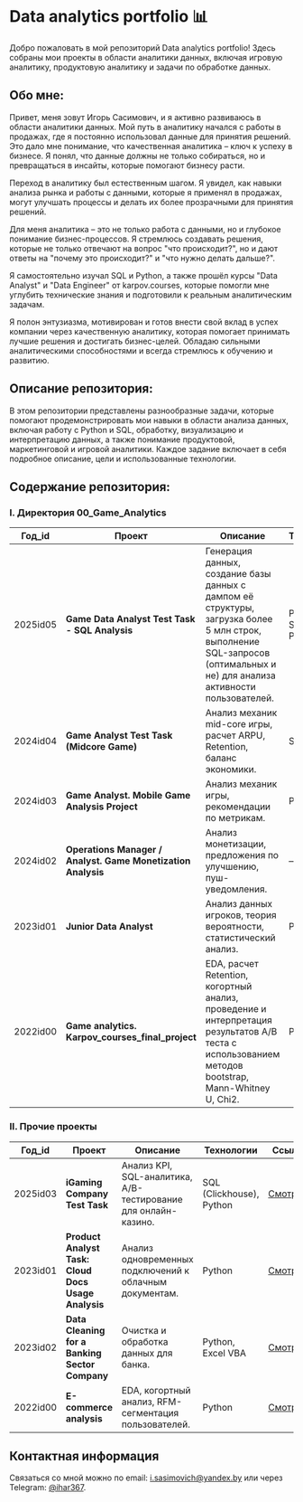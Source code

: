 # Data analytics portfolio 📊

Добро пожаловать в мой репозиторий Data analytics portfolio!
Здесь собраны мои проекты в области аналитики данных, включая игровую аналитику, продуктовую аналитику и задачи по обработке данных.

## Обо мне:
Привет, меня зовут Игорь Сасимович, и я активно развиваюсь в области аналитики данных. 
Мой путь в аналитику начался с работы в продажах, где я постоянно использовал данные для принятия решений. Это дало мне понимание, что качественная аналитика – ключ к успеху в бизнесе. Я понял, что данные должны не только собираться, но и превращаться в инсайты, которые помогают бизнесу расти.

Переход в аналитику был естественным шагом. Я увидел, как навыки анализа рынка и работы с данными, которые я применял в продажах, могут улучшать процессы и делать их более прозрачными для принятия решений.

Для меня аналитика – это не только работа с данными, но и глубокое понимание бизнес-процессов. Я стремлюсь создавать решения, которые не только отвечают на вопрос "что происходит?", но и дают ответы на "почему это происходит?" и "что нужно делать дальше?".

Я самостоятельно изучал SQL и Python, а также прошёл курсы "Data Analyst" и "Data Engineer" от karpov.courses, которые помогли мне углубить технические знания и подготовили к реальным аналитическим задачам.

Я полон энтузиазма, мотивирован и готов внести свой вклад в успех компании через качественную аналитику, которая помогает принимать лучшие решения и достигать бизнес-целей. Обладаю сильными аналитическими способностями и всегда стремлюсь к обучению и развитию.


## Описание репозитория:
В этом репозитории представлены разнообразные задачи, которые помогают продемонстрировать мои навыки в области анализа данных, включая работу с Python и SQL, обработку, визуализацию и интерпретацию данных, а также понимание продуктовой, маркетинговой и игровой аналитики. Каждое задание включает в себя подробное описание, цели и использованные технологии.


## Содержание репозитория:

### I. Директория 00_Game_Analytics

| Год_id  | Проект                                   | Описание                                                        | Технологии                        | Ссылка     |
|---------|------------------------------------------|-----------------------------------------------------------------|-----------------------------------|------------|
| 2025id05  | **Game Data Analyst Test Task - SQL Analysis** | Генерация данных, создание базы данных с дампом её структуры, загрузка более 5 млн строк, выполнение SQL-запросов (оптимальных и не) для анализа активности пользователей.| Python, SQL, PostgreSQL | [Смотреть](https://github.com/i-sasimovich/data_analytics_portfolio/tree/main/00_game_analytics/2025id05_sql_game_data_analyst_task) |
| 2024id04  | **Game Analyst Test Task (Midcore Game)** | Анализ механик mid-core игры, расчет ARPU, Retention, баланс экономики. | SQL | [Смотреть](https://github.com/i-sasimovich/data_analytics_portfolio/tree/main/00_game_analytics/2024id04_game_analyst_test_task____midcore_game_analysis) |
| 2024id03  | **Game Analyst. Mobile Game Analysis Project**              | Анализ механик игры, рекомендации по метрикам.              | Python, SQL          | [Смотреть](https://github.com/i-sasimovich/data_analytics_portfolio/tree/main/00_game_analytics/2024id03_game_analyst____mobile_game_analysis_project) |
| 2024id02  | **Operations Manager / Analyst. Game Monetization Analysis**     | Анализ монетизации, предложения по улучшению, пуш-уведомления.    | —                        | [Смотреть](https://github.com/i-sasimovich/data_analytics_portfolio/tree/main/00_game_analytics/2024id02_operations_manager____game_monetization_analysis) |
| 2023id01  | **Junior Data Analyst**                  | Анализ данных игроков, теория вероятности, статистический анализ. | Python     | [Смотреть](https://github.com/i-sasimovich/data_analytics_portfolio/tree/main/00_game_analytics/2023id01_junior_data_analyst_test_task) |
| 2022id00  | **Game analytics. Karpov_courses_final_project**|  EDA, расчет Retention, когортный анализ, проведение и интерпретация результатов A/B теста с использованием методов bootstrap, Mann-Whitney U, Chi2. | Python     | [Смотреть](https://github.com/i-sasimovich/data_analytics_portfolio/tree/main/00_game_analytics/2022id00_game_analytics___karpov_courses_final_project) |



### II. Прочие проекты

| Год_id  | Проект                                 | Описание                                             | Технологии                   | Ссылка     |
|---------|----------------------------------------|-----------------------------------------------------|------------------------------|------------|
| 2025id03 | **iGaming Company Test Task**        | Анализ KPI, SQL-аналитика, A/B-тестирование для онлайн-казино. | SQL (Clickhouse), Python | [Смотреть](https://github.com/i-sasimovich/data_analytics_portfolio/tree/main/2025id03_igaming_company_test_task) |
| 2023id01 | **Product Analyst Task: Cloud Docs Usage Analysis** | Анализ одновременных подключений к облачным документам. | Python | [Смотреть](https://github.com/i-sasimovich/data_analytics_portfolio/tree/main/2023id01_product_analyst_task____cloud_docs_analysis) |
| 2023id02  | **Data Cleaning for a Banking Sector Company** | Очистка и обработка данных для банка. | Python, Excel VBA | [Смотреть](https://github.com/i-sasimovich/data_analytics_portfolio/tree/main/2023id02_data_cleaning_for_a_banking_sector_company) |
| 2022id00  | **E-commerce analysis** | EDA, когортный анализ, RFM-сегментация пользователей. | Python | [Смотреть](https://github.com/i-sasimovich/data_analytics_portfolio/tree/main/2022id00_e_commerce_analysis____karpov_courses_project) |



## Контактная информация
Связаться со мной можно по email: i.sasimovich@yandex.by или через Telegram: [@ihar367](http://t.me/ihar367).
